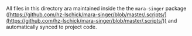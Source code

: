 All files in this directory ara maintained inside the the `mara-singer` package 
([https://github.com/hz-lschick/mara-singer/blob/master/.scripts/](https://github.com/hz-lschick/mara-singer/blob/master/.scripts/)) 
and automatically synced to project code.

